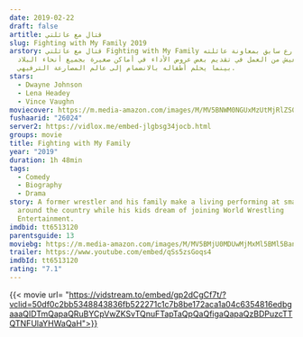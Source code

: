 ```yaml
---
date: 2019-02-22
draft: false
artitle: قتال مع عائلتي
slug: Fighting with My Family 2019
arstory: قتال مع عائلتي Fighting with My Family يحاول مصارع سابق بمعاونة عائلته
  كسب العيش من العمل في تقديم بعض عروض اﻷداء في أماكن صغيرة بجميع أنحاء البلاد،
  بينما يحلم أطفاله بالانضمام إلى عالم المصارعة الترفيهي.
stars:
  - Dwayne Johnson
  - Lena Headey
  - Vince Vaughn
moviecover: https://m.media-amazon.com/images/M/MV5BNWM0NGUxMzUtMjRlZS00OWZlLTlkZDMtMzJhOWVmZDY2ODczXkEyXkFqcGdeQXVyOTQxNzM2MjY@._V1_FMjpg_UX320_.jpg
fushaarid: "26024"
server2: https://vidlox.me/embed-jlgbsg34jocb.html
groups: movie
title: Fighting with My Family
year: "2019"
duration: 1h 48min
tags:
  - Comedy
  - Biography
  - Drama
story: A former wrestler and his family make a living performing at small venues
  around the country while his kids dream of joining World Wrestling
  Entertainment.
imdbid: tt6513120
parentsguide: 13
moviebg: https://m.media-amazon.com/images/M/MV5BMjU0MDUwMjMxMl5BMl5BanBnXkFtZTgwNDM1NTAyNzM@._V1_SX1777_CR0,0,1777,999_AL_.jpg
trailer: https://www.youtube.com/embed/qSs5zsGoqs4
imdbId: tt6513120
rating: "7.1"
---
```


{{< movie url= "https://vidstream.to/embed/gp2dCgCf7t/?vclid=50df0c2bb5348843836fb522271c1c7b8be172aca1a04c6354816edbgaaaQIDTmQapaQRuBYCpVwZKSvTQnuFTapTaQpQaQfigaQapaQzBDPuzcTTQTNFUlaYHWaQaH">}}
